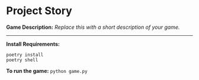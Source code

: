 # Project Story

**Game Description:** 
*Replace this with a short description of your game.*


---

**Install Requirements:**
```shell
poetry install
poetry shell
```

**To run the game:** `python game.py`

